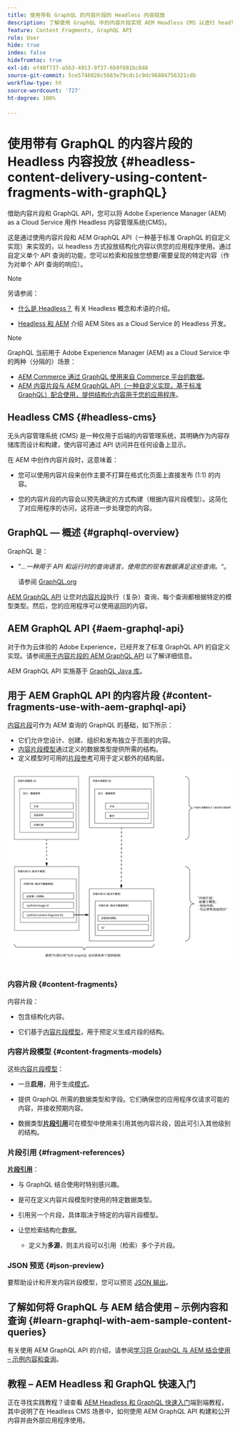 ```yaml
---
title: 使用带有 GraphQL 的内容片段的 Headless 内容投放
description: 了解使用 GraphQL 中的内容片段实现 AEM Headless CMS 以进行 headless 内容投放的基本概念。
feature: Content Fragments, GraphQL API
role: User
hide: true
index: false
hidefromtoc: true
exl-id: ef48f737-a5b3-4913-9f37-6b9f681bc048
source-git-commit: 5ce5746026c5683e79cdc1c9dc96804756321cdb
workflow-type: ht
source-wordcount: '727'
ht-degree: 100%

---
```


# 使用带有 GraphQL 的内容片段的 Headless 内容投放 {#headless-content-delivery-using-content-fragments-with-graphQL}

<!--
hide: yes
index: no
hidefromtoc: yes
-->

借助内容片段和 GraphQL API，您可以将 Adobe Experience Manager (AEM) as a Cloud Service 用作 Headless 内容管理系统(CMS)。

这是通过使用内容片段和 AEM GraphQL API（一种基于标准 GraphQL 的自定义实现）来实现的，以 headless 方式投放结构化内容以供您的应用程序使用。通过自定义单个 API 查询的功能，您可以检索和投放您想要/需要呈现的特定内容（作为对单个 API 查询的响应）。

>[!NOTE]
>
>另请参阅：
>
>* [什么是 Headless？](/help/headless/what-is-headless.md) 有关 Headless 概念和术语的介绍。
>
>* [Headless 和 AEM](/help/headless/introduction.md) 介绍 AEM Sites as a Cloud Service 的 Headless 开发。

>[!NOTE]
>
>GraphQL 当前用于 Adobe Experience Manager (AEM) as a Cloud Service 中的两种（分隔的）场景：
>
>* [AEM Commerce 通过 GraphQL 使用来自 Commerce 平台的数据](/help/commerce-cloud/integrating/magento.md)。
>* [AEM 内容片段与 AEM GraphQL API（一种自定义实现，基于标准 GraphQL）配合使用，提供结构化内容用于您的应用程序](/help/headless/graphql-api/content-fragments.md)。

## Headless CMS {#headless-cms}

无头内容管理系统 (CMS) 是一种仅用于后端的内容管理系统，其明确作为内容存储库而设计和构建，使内容可通过 API 访问并在任何设备上显示。

在 AEM 中创作内容片段时，这意味着：

* 您可以使用内容片段来创作主要不打算在格式化页面上直接发布 (1:1) 的内容。

* 您的内容片段的内容会以预先确定的方式构建（根据内容片段模型）。这简化了对应用程序的访问，这将进一步处理您的内容。

## GraphQL — 概述 {#graphql-overview}

GraphQL 是：

* ”*...一种用于 API 和运行时的查询语言，使用您的现有数据满足这些查询。*“。

  请参阅 [GraphQL.org](https://graphql.org)

[AEM GraphQL API](#aem-graphql-api) 让您对[内容片段](/help/sites-cloud/administering/content-fragments/content-fragments.md)执行（复杂）查询，每个查询都根据特定的模型类型。然后，您的应用程序可以使用返回的内容。

## AEM GraphQL API {#aem-graphql-api}

对于作为云体验的 Adobe Experience，已经开发了标准 GraphQL API 的自定义实现。请参阅[用于内容片段的 AEM GraphQL API](/help/headless/graphql-api/content-fragments.md) 以了解详细信息。

AEM GraphQL API 实施基于 [GraphQL Java 库](https://graphql.org/code/#java)。

## 用于 AEM GraphQL API 的内容片段 {#content-fragments-use-with-aem-graphql-api}

[内容片段](#content-fragments)可作为 AEM 查询的 GraphQL 的基础，如下所示：

* 它们允许您设计、创建、组织和发布独立于页面的内容。
* [内容片段模型](#content-fragments-models)通过定义的数据类型提供所需的结构。
* 定义模型时可用的[片段参考](#fragment-references)可用于定义额外的结构层。

![与 GraphQL 一起使用的内容片段](assets/cfm-nested-01.png "与 GraphQL 一起使用的内容片段")

### 内容片段 {#content-fragments}

内容片段：

* 包含结构化内容。

* 它们基于[内容片段模型](#content-fragments-models)，用于预定义生成片段的结构。

### 内容片段模型 {#content-fragments-models}

这些[内容片段模型](/help/sites-cloud/administering/content-fragments/content-fragments-models.md)：

* 一旦&#x200B;**启用**，用于生成[模式](https://graphql.org/learn/schema/)。

* 提供 GraphQL 所需的数据类型和字段。它们确保您的应用程序仅请求可能的内容，并接收预期内容。

* 数据类型&#x200B;**[片段引用](#fragment-references)**&#x200B;可在模型中使用来引用其他内容片段，因此可引入其他级别的结构。

### 片段引用 {#fragment-references}

**[片段引用](/help/sites-cloud/administering/content-fragments/content-fragments-models.md#fragment-reference-nested-fragments)**：

* 与 GraphQL 结合使用时特别感兴趣。

* 是可在定义内容片段模型时使用的特定数据类型。

* 引用另一个片段，具体取决于特定的内容片段模型。

* 让您检索结构化数据。

   * 定义为&#x200B;**多源**，则主片段可以引用（检索）多个子片段。

### JSON 预览 {#json-preview}

要帮助设计和开发内容片段模型，您可以预览 [JSON 输出](/help/sites-cloud/administering/content-fragments/content-fragments-json-preview.md)。

## 了解如何将 GraphQL 与 AEM 结合使用 – 示例内容和查询 {#learn-graphql-with-aem-sample-content-queries}

有关使用 AEM GraphQL API 的介绍，请参阅[学习将 GraphQL 与 AEM 结合使用 – 示例内容和查询](/help/headless/graphql-api/sample-queries.md)。

## 教程 – AEM Headless 和 GraphQL 快速入门

正在寻找实践教程？请查看 [AEM Headless 和 GraphQL 快速入门](https://experienceleague.adobe.com/docs/experience-manager-learn/getting-started-with-aem-headless/graphql/overview.html)端到端教程，其中说明了在 Headless CMS 场景中，如何使用 AEM GraphQL API 构建和公开内容并由外部应用程序使用。
